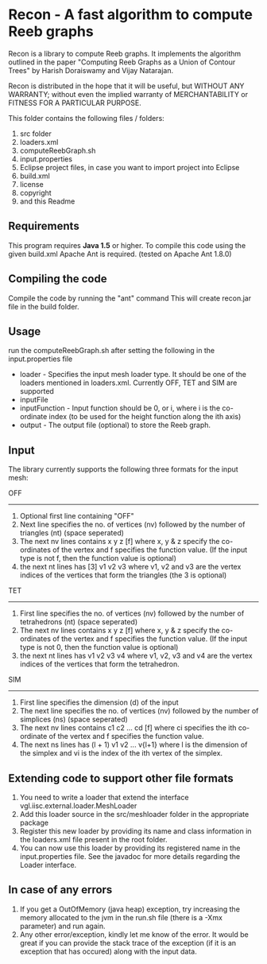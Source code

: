 Recon - A fast algorithm to compute Reeb graphs
===============================================

Recon is a library to compute Reeb graphs. It implements the algorithm outlined in the paper 
"Computing Reeb Graphs as a Union of Contour Trees" 
by Harish Doraiswamy and Vijay Natarajan.

Recon is distributed in the hope that it will be useful, but WITHOUT ANY WARRANTY; without even the implied warranty of MERCHANTABILITY or FITNESS FOR A PARTICULAR PURPOSE.

This folder contains the following files / folders:
1. src folder
2. loaders.xml
3. computeReebGraph.sh
4. input.properties
5. Eclipse project files, in case you want to import project into Eclipse
6. build.xml
7. license
8. copyright
9. and this Readme

Requirements
------------
This program requires **Java 1.5** or higher.
To compile this code using the given build.xml Apache Ant is required. (tested on Apache Ant 1.8.0)

Compiling the code
------------------
Compile the code by running the "ant" command
This will create recon.jar file in the build folder.

Usage
----- 
run the computeReebGraph.sh after setting the following in the input.properties file
* loader - Specifies the input mesh loader type. It should be one of the loaders mentioned in loaders.xml. Currently OFF, TET and SIM are supported
* inputFile
* inputFunction - Input function should be 0, or i, where i is the co-ordinate index (to be used for the height function along the ith axis)
* output - The output file (optional) to store the Reeb graph.

Input
------
The library currently supports the following three formats for the input mesh:

OFF
***
1. Optional first line containing "OFF"
2. Next line specifies the no. of vertices (nv) followed by the number of triangles (nt) (space seperated)
3. The next nv lines contains
   x y z [f]
   where x, y & z specify the co-ordinates of the vertex and f specifies the function value. (If the input type is not f, then the function value is optional)
4. the next nt lines has 
   [3] v1 v2 v3 
   where v1, v2 and v3 are the vertex indices of the vertices that form the triangles (the 3 is optional)


TET
***
1. First line specifies the no. of vertices (nv) followed by the number of tetrahedrons (nt) (space seperated)
2. The next nv lines contains
   x y z [f]
   where x, y & z specify the co-ordinates of the vertex and f specifies the function value. (If the input type is not 0, then the function value is optional)
3. the next nt lines has 
   v1 v2 v3 v4
   where v1, v2, v3 and v4 are the vertex indices of the vertices that form the tetrahedron.


SIM
***
1. First line specifies the dimension (d) of the input
2. The next line specifies the no. of vertices (nv) followed by the number of simplices (ns) (space seperated)
3. The next nv lines contains
   c1 c2 ... cd [f]
   where ci specifies the ith co-ordinate of the vertex and f specifies the function value.
4. The next ns lines has
   (l + 1) v1 v2 ... v{l+1}
   where l is the dimension of the simplex and vi is the index of the ith vertex of the simplex.



Extending code to support other file formats
---------------------------------------------

1. You need to write a loader that extend the interface vgl.iisc.external.loader.MeshLoader
2. Add this loader source in the src/meshloader folder in the appropriate package
3. Register this new loader by providing its name and class information in the loaders.xml file present in the root folder.
4. You can now use this loader by providing its registered name in the input.properties file.
See the javadoc for more details regarding the Loader interface. 


In case of any errors
---------------------
1. If you get a OutOfMemory (java heap) exception, try increasing the memory allocated to the jvm in the run.sh file (there is a -Xmx parameter) and run again.
2. Any other error/exception, kindly let me know of the error. It would be great if you can provide
   the stack trace of the exception (if it is an exception that has occured) along with the input data.



